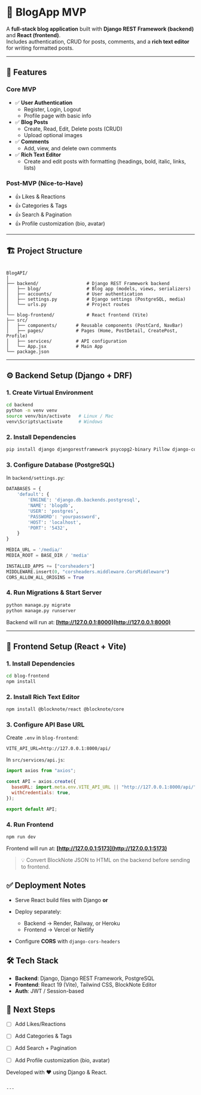 
# 📖 BlogApp MVP

A **full-stack blog application** built with **Django REST Framework (backend)** and **React (frontend)**.  
Includes authentication, CRUD for posts, comments, and a **rich text editor** for writing formatted posts.  

---

## 🚀 Features

### Core MVP
- ✅ **User Authentication**
  - Register, Login, Logout
  - Profile page with basic info
- ✅ **Blog Posts**
  - Create, Read, Edit, Delete posts (CRUD)
  - Upload optional images
- ✅ **Comments**
  - Add, view, and delete own comments
- ✅ **Rich Text Editor**
  - Create and edit posts with formatting (headings, bold, italic, links, lists)

### Post-MVP (Nice-to-Have)
- 👍 Likes & Reactions  
- 👍 Categories & Tags  
- 👍 Search & Pagination  
- 👍 Profile customization (bio, avatar)  

---

## 🏗️ Project Structure

```

BlogAPI/
│
├── backend/                  # Django REST Framework backend
│   ├── blog/                 # Blog app (models, views, serializers)
│   ├── accounts/             # User authentication
│   ├── settings.py           # Django settings (PostgreSQL, media)
│   └── urls.py               # Project routes
│
└── blog-frontend/            # React frontend (Vite)
├── src/
│   ├── components/       # Reusable components (PostCard, NavBar)
│   ├── pages/            # Pages (Home, PostDetail, CreatePost, Profile)
│   ├── services/         # API configuration
│   └── App.jsx           # Main App
└── package.json

````

---

## ⚙️ Backend Setup (Django + DRF)

### 1. Create Virtual Environment

```bash
cd backend
python -m venv venv
source venv/bin/activate   # Linux / Mac
venv\Scripts\activate      # Windows
````

### 2. Install Dependencies

```bash
pip install django djangorestframework psycopg2-binary Pillow django-cors-headers
```

### 3. Configure Database (PostgreSQL)

In `backend/settings.py`:

```python
DATABASES = {
    'default': {
        'ENGINE': 'django.db.backends.postgresql',
        'NAME': 'blogdb',
        'USER': 'postgres',
        'PASSWORD': 'yourpassword',
        'HOST': 'localhost',
        'PORT': '5432',
    }
}

MEDIA_URL = '/media/'
MEDIA_ROOT = BASE_DIR / 'media'

INSTALLED_APPS += ["corsheaders"]
MIDDLEWARE.insert(0, "corsheaders.middleware.CorsMiddleware")
CORS_ALLOW_ALL_ORIGINS = True
```

### 4. Run Migrations & Start Server

```bash
python manage.py migrate
python manage.py runserver
```

Backend will run at: **[http://127.0.0.1:8000](http://127.0.0.1:8000)**

---

## 🎨 Frontend Setup (React + Vite)

### 1. Install Dependencies

```bash
cd blog-frontend
npm install
```

### 2. Install Rich Text Editor

```bash
npm install @blocknote/react @blocknote/core
```

### 3. Configure API Base URL

Create `.env` in `blog-frontend`:

```
VITE_API_URL=http://127.0.0.1:8000/api/
```

In `src/services/api.js`:

```js
import axios from "axios";

const API = axios.create({
  baseURL: import.meta.env.VITE_API_URL || "http://127.0.0.1:8000/api/",
  withCredentials: true,
});

export default API;
```

### 4. Run Frontend

```bash
npm run dev
```

Frontend will run at: **[http://127.0.0.1:5173](http://127.0.0.1:5173)**



> 💡 Convert BlockNote JSON to HTML on the backend before sending to frontend.


## ✅ Deployment Notes

* Serve React build files with Django **or**
* Deploy separately:

  * Backend → Render, Railway, or Heroku
  * Frontend → Vercel or Netlify
* Configure **CORS** with `django-cors-headers`



## 🛠️ Tech Stack

* **Backend**: Django, Django REST Framework, PostgreSQL
* **Frontend**: React 19 (Vite), Tailwind CSS, BlockNote Editor
* **Auth**: JWT / Session-based



## 📌 Next Steps

* [ ] Add Likes/Reactions
* [ ] Add Categories & Tags
* [ ] Add Search + Pagination
* [ ] Add Profile customization (bio, avatar)



Developed with ❤️ using Django & React.

```

---

